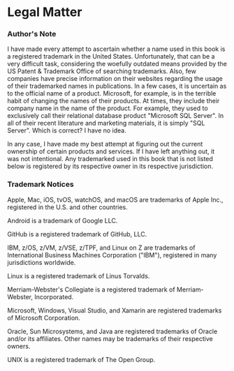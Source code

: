 # Legal Matter

### Author's Note

I have made every attempt to ascertain whether a name used in this book is a registered trademark in the United States.  Unfortunately, that can be a very difficult task, considering the woefully outdated means provided by the US Patent & Trademark Office of searching trademarks.  Also, few companies have precise information on their websites regarding the usage of their trademarked names in publications.  In a few cases, it is uncertain as to the official name of a product.  Microsoft, for example, is in the terrible habit of changing the names of their products.  At times, they include their company name in the name of the product.  For example, they used to exclusively call their relational database product "Microsoft SQL Server".  In all of their recent literature and marketing materials, it is simply "SQL Server".  Which is correct?  I have no idea.

In any case, I have made my best attempt at figuring out the current ownership of certain products and services.  If I have left anything out, it was not intentional.  Any trademarked used in this book that is not listed below is registered by its respective owner in its respective jurisdiction.

### Trademark Notices

Apple, Mac, iOS, tvOS, watchOS, and macOS are trademarks of Apple Inc., registered in the U.S. and other countries.

Android is a trademark of Google LLC.

GitHub is a registered trademark of GitHub, LLC.

IBM, z/OS, z/VM, z/VSE, z/TPF, and Linux on Z are trademarks of International Business Machines Corporation \("IBM"\), registered in many jurisdictions worldwide.

Linux is a registered trademark of Linus Torvalds.

Merriam-Webster's Collegiate is a registered trademark of Merriam-Webster, Incorporated.

Microsoft, Windows, Visual Studio, and Xamarin are registered trademarks of Microsoft Corporation.

Oracle, Sun Microsystems, and Java are registered trademarks of Oracle and/or its affiliates. Other names may be trademarks of their respective owners.

UNIX is a registered trademark of The Open Group.
